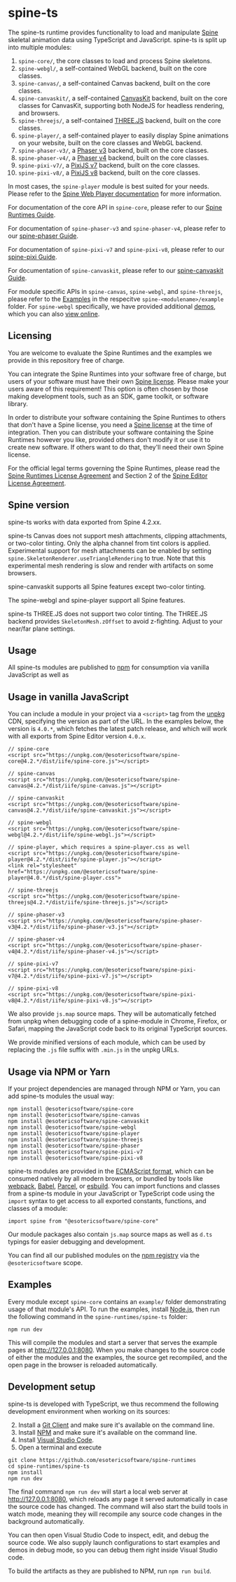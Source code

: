 # spine-ts

The spine-ts runtime provides functionality to load and manipulate [Spine](http://esotericsoftware.com) skeletal animation data using TypeScript and JavaScript. spine-ts is split
up into multiple modules:

1. `spine-core/`, the core classes to load and process Spine skeletons.
1. `spine-webgl/`, a self-contained WebGL backend, built on the core classes.
1. `spine-canvas/`, a self-contained Canvas backend, built on the core classes.
1. `spine-canvaskit/`, a self-contained [CanvasKit](https://skia.org/docs/user/modules/canvaskit/) backend, built on the core classes for CanvasKit, supporting both NodeJS for headless rendering, and browsers.
1. `spine-threejs/`, a self-contained [THREE.JS](https://threejs.org/) backend, built on the core classes.
1. `spine-player/`, a self-contained player to easily display Spine animations on your website, built on the core classes and WebGL backend.
1. `spine-phaser-v3/`, a [Phaser v3](https://phaser.io/) backend, built on the core classes.
1. `spine-phaser-v4/`, a [Phaser v4](https://phaser.io/) backend, built on the core classes.
1. `spine-pixi-v7/`, a [PixiJS v7](https://pixijs.com/) backend, built on the core classes.
1. `spine-pixi-v8/`, a [PixiJS v8](https://pixijs.com/) backend, built on the core classes.

In most cases, the `spine-player` module is best suited for your needs. Please refer to the [Spine Web Player documentation](https://esotericsoftware.com/spine-player) for more information.

For documentation of the core API in `spine-core`, please refer to our [Spine Runtimes Guide](http://esotericsoftware.com/spine-runtimes-guide).

For documentation of `spine-phaser-v3` and `spine-phaser-v4`, please refer to our [spine-phaser Guide](https://esotericsoftware.com/spine-phaser).

For documentation of `spine-pixi-v7` and `spine-pixi-v8`, please refer to our [spine-pixi Guide](https://esotericsoftware.com/spine-pixi).

For documentation of `spine-canvaskit`, please refer to our [spine-canvaskit Guide](https://esotericsoftware.com/spine-canvaskit).

For module specific APIs in `spine-canvas`, `spine-webgl`, and `spine-threejs`, please refer to the [Examples](#examples) in the respecitve `spine-<modulename>/example` folder. For `spine-webgl` specifically, we have provided additional [demos](spine-webgl/demos), which you can also [view online](http://esotericsoftware.com/spine-demos).

## Licensing

You are welcome to evaluate the Spine Runtimes and the examples we provide in this repository free of charge.

You can integrate the Spine Runtimes into your software free of charge, but users of your software must have their own [Spine license](https://esotericsoftware.com/spine-purchase). Please make your users aware of this requirement! This option is often chosen by those making development tools, such as an SDK, game toolkit, or software library.

In order to distribute your software containing the Spine Runtimes to others that don't have a Spine license, you need a [Spine license](https://esotericsoftware.com/spine-purchase) at the time of integration. Then you can distribute your software containing the Spine Runtimes however you like, provided others don't modify it or use it to create new software. If others want to do that, they'll need their own Spine license.

For the official legal terms governing the Spine Runtimes, please read the [Spine Runtimes License Agreement](http://esotericsoftware.com/spine-runtimes-license) and Section 2 of the [Spine Editor License Agreement](http://esotericsoftware.com/spine-editor-license#s2).

## Spine version

spine-ts works with data exported from Spine 4.2.xx.

spine-ts Canvas does not support mesh attachments, clipping attachments, or two-color tinting. Only the alpha channel from tint colors is applied. Experimental support for mesh attachments can be enabled by setting `spine.SkeletonRenderer.useTriangleRendering` to true. Note that this experimental mesh rendering is slow and render with artifacts on some browsers.

spine-canvaskit supports all Spine features except two-color tinting.

The spine-webgl and spine-player support all Spine features.

spine-ts THREE.JS does not support two color tinting. The THREE.JS backend provides `SkeletonMesh.zOffset` to avoid z-fighting. Adjust to your near/far plane settings.

## Usage

All spine-ts modules are published to [npm](http://npmjs.com) for consumption via vanilla JavaScript as well as

## Usage in vanilla JavaScript

You can include a module in your project via a `<script>` tag from the [unpkg](https://unpkg.com/) CDN, specifying the version as part of the URL. In the examples below, the version is `4.0.*`, which fetches the latest patch release, and which will work with all exports from Spine Editor version `4.0.x`.

```
// spine-core
<script src="https://unpkg.com/@esotericsoftware/spine-core@4.2.*/dist/iife/spine-core.js"></script>

// spine-canvas
<script src="https://unpkg.com/@esotericsoftware/spine-canvas@4.2.*/dist/iife/spine-canvas.js"></script>

// spine-canvaskit
<script src="https://unpkg.com/@esotericsoftware/spine-canvas@4.2.*/dist/iife/spine-canvaskit.js"></script>

// spine-webgl
<script src="https://unpkg.com/@esotericsoftware/spine-webgl@4.2.*/dist/iife/spine-webgl.js"></script>

// spine-player, which requires a spine-player.css as well
<script src="https://unpkg.com/@esotericsoftware/spine-player@4.2.*/dist/iife/spine-player.js"></script>
<link rel="stylesheet" href="https://unpkg.com/@esotericsoftware/spine-player@4.0.*/dist/spine-player.css">

// spine-threejs
<script src="https://unpkg.com/@esotericsoftware/spine-threejs@4.2.*/dist/iife/spine-threejs.js"></script>

// spine-phaser-v3
<script src="https://unpkg.com/@esotericsoftware/spine-phaser-v3@4.2.*/dist/iife/spine-phaser-v3.js"></script>

// spine-phaser-v4
<script src="https://unpkg.com/@esotericsoftware/spine-phaser-v4@4.2.*/dist/iife/spine-phaser-v4.js"></script>

// spine-pixi-v7
<script src="https://unpkg.com/@esotericsoftware/spine-pixi-v7@4.2.*/dist/iife/spine-pixi-v7.js"></script>

// spine-pixi-v8
<script src="https://unpkg.com/@esotericsoftware/spine-pixi-v8@4.2.*/dist/iife/spine-pixi-v8.js"></script>
```

We also provide `js.map` source maps. They will be automatically fetched from unpkg when debugging code of a spine-module in Chrome, Firefox, or Safari, mapping the JavaScript code back to its original TypeScript sources.

We provide minified versions of each module, which can be used by replacing the `.js` file suffix with `.min.js` in the unpkg URLs.

## Usage via NPM or Yarn

If your project dependencies are managed through NPM or Yarn, you can add spine-ts modules the usual way:

```
npm install @esotericsoftware/spine-core
npm install @esotericsoftware/spine-canvas
npm install @esotericsoftware/spine-canvaskit
npm install @esotericsoftware/spine-webgl
npm install @esotericsoftware/spine-player
npm install @esotericsoftware/spine-threejs
npm install @esotericsoftware/spine-phaser
npm install @esotericsoftware/spine-pixi-v7
npm install @esotericsoftware/spine-pixi-v8
```

spine-ts modules are provided in the [ECMAScript format](https://developer.mozilla.org/en-US/docs/Web/JavaScript/Guide/Modules), which can be consumed natively by all modern browsers, or bundled by tools like [webpack](https://webpack.js.org/), [Babel](https://babeljs.io/), [Parcel](https://parceljs.org/), or [esbuild](https://esbuild.github.io/). You can import functions and classes from a spine-ts module in your JavaScript or TypeScript code using the `import` syntax to get access to all exported constants, functions, and classes of a module:

```
import spine from "@esotericsoftware/spine-core"
```

Our module packages also contain `js.map` source maps as well as `d.ts` typings for easier debugging and development.

You can find all our published modules on the [npm registry](https://www.npmjs.com/search?q=%40esotericsoftware) via the `@esotericsoftware` scope.

## Examples

Every module except `spine-core` contains an `example/` folder demonstrating usage of that module's API. To run the examples, install [Node.js](https://nodejs.org/en/), then run the following command in the `spine-runtimes/spine-ts` folder:

```
npm run dev
```

This will compile the modules and start a server that serves the example pages at http://127.0.0.1:8080. When you make changes to the source code of either the modules and the examples, the source get recompiled, and the open page in the browser is reloaded automatically.

## Development setup

spine-ts is developed with TypeScript, we thus recommend the following development environment when working on its sources:

2. Install a [Git Client](https://git-fork.com/) and make sure it's available on the command line.
1. Install [NPM](https://nodejs.org/en/download/) and make sure it's available on the command line.
1. Install [Visual Studio Code](https://code.visualstudio.com/).
1. Open a terminal and execute

```
git clone https://github.com/esotericsoftware/spine-runtimes
cd spine-runtimes/spine-ts
npm install
npm run dev
```

The final command `npm run dev` will start a local web server at http://127.0.0.1:8080, which reloads any page it served automatically in case the source code has changed. The command will also start the build tools in watch mode, meaning they will recompile any source code changes in the background automatically.

You can then open Visual Studio Code to inspect, edit, and debug the source code. We also supply launch configurations to start examples and demos in debug mode, so you can debug them right inside Visual Studio code.

To build the artifacts as they are published to NPM, run `npm run build`.

